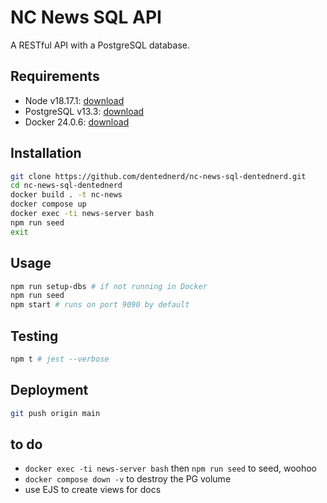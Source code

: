 # NC News SQL API

A RESTful API with a PostgreSQL database.

## Requirements

- Node v18.17.1: [download](https://nodejs.org/en/)
- PostgreSQL v13.3: [download](https://www.postgresql.org/download/)
- Docker 24.0.6: [download](https://www.docker.com/)

## Installation

```sh
git clone https://github.com/dentednerd/nc-news-sql-dentednerd.git
cd nc-news-sql-dentednerd
docker build . -t nc-news
docker compose up
docker exec -ti news-server bash
npm run seed
exit
```

## Usage

```sh
npm run setup-dbs # if not running in Docker
npm run seed
npm start # runs on port 9090 by default
```

## Testing

```sh
npm t # jest --verbose
```

## Deployment

```sh
git push origin main
```

## to do

- `docker exec -ti news-server bash` then `npm run seed` to seed, woohoo
- `docker compose down -v` to destroy the PG volume
- use EJS to create views for docs
